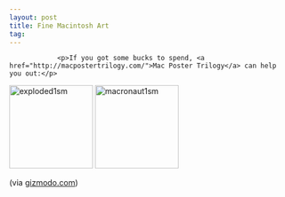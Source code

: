 ```yaml
---
layout: post
title: Fine Macintosh Art
tag: 
---
```



                <p>If you got some bucks to spend, <a href="http://macpostertrilogy.com/">Mac Poster Trilogy</a> can help you out:</p>
<p><a href="/uploads/2009/07/exploded1sm.jpg"><img class="alignnone size-thumbnail wp-image-4835" title="exploded1sm" src="/uploads/2009/07/exploded1sm-150x150.jpg" alt="exploded1sm" width="150" height="150" /></a> <a href="/uploads/2009/07/macronaut1sm.jpg"><img class="alignnone size-thumbnail wp-image-4836" title="macronaut1sm" src="/uploads/2009/07/macronaut1sm-150x150.jpg" alt="macronaut1sm" width="150" height="150" /></a></p>
<p>(via <a href="http://gizmodo.com/5308511/exploded-macintosh-128k-poster">gizmodo.com</a>)</p>
            
